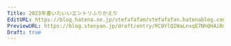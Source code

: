 ```yaml
---
Title: 2023年書いたいいエントリふりかえり
EditURL: https://blog.hatena.ne.jp/stefafafan/stefafafan.hatenablog.com/atom/entry/6801883189068400671
PreviewURL: https://blog.stenyan.jp/draft/entry/RC0YlQIWaLnxqE7NhQHAiRm_tHw
Draft: true
---
```


